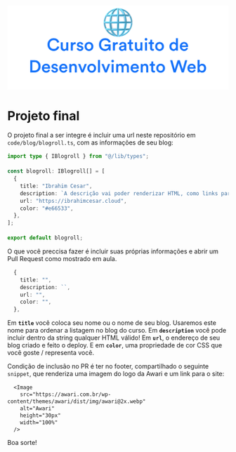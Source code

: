 <div align="center">
<img  src="../images/header.png" alt="Curso Gratuito Web Dev Awari" />
</div>

# Projeto final


O projeto final a ser integre é incluir uma url neste repositório em `code/blog/blogroll.ts`, com as informações de seu blog:

```ts
import type { IBlogroll } from "@/lib/types";

const blogroll: IBlogroll[] = [
  {
    title: "Ibrahim Cesar",
    description: `A descrição vai poder renderizar HTML, como links para o <a href="https://twitter.com/ibrahimcessar" target="_blank">twitter</a> e outros.`,
    url: "https://ibrahimcesar.cloud",
    color: "#e66533",
  },
];

export default blogroll;
```

O que você preccisa fazer é incluir suas próprias informações e abrir um Pull Request como mostrado em aula.

```ts
  {
    title: "",
    description: ``,
    url: "",
    color: "",
  },
```

Em **`title`** você coloca seu nome ou o nome de seu blog. Usaremos este nome para ordenar a listagem no blog do curso. Em **`description`** você pode incluir dentro da string qualquer HTML válido! Em **`url`**, o endereço de seu blog criado e feito o deploy. E em **`color`**, uma propriedade de cor CSS que você goste / representa você.

Condição de inclusão no PR é ter no footer, compartilhado o seguinte `snippet`, que renderiza uma imagem do logo da Awari e um link para o site:

```
  <Image 
    src="https://awari.com.br/wp-content/themes/awari/dist/img/awari@2x.webp"
    alt="Awari"
    height="30px"
    width="100%"
  />
```

Boa sorte!
